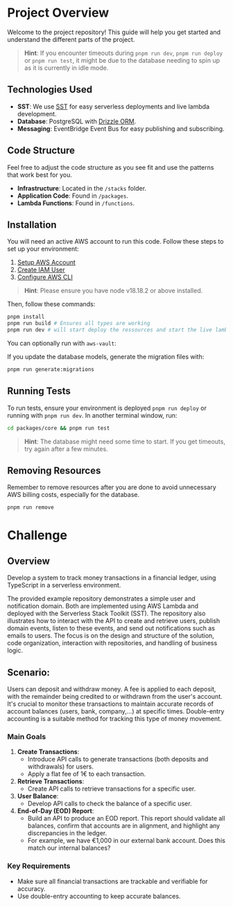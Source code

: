 # Project Overview

Welcome to the project repository! This guide will help you get started and understand the different parts of the project.

> **Hint**: If you encounter timeouts during `pnpm run dev`, `pnpm run deploy` or `pnpm run test`, it might be due to the database needing to spin up as it is currently in idle mode.

## Technologies Used

- **SST**: We use [SST](https://sst.dev/) for easy serverless deployments and live lambda development.
- **Database**: PostgreSQL with [Drizzle ORM](https://orm.drizzle.team/).
- **Messaging**: EventBridge Event Bus for easy publishing and subscribing.

## Code Structure

Feel free to adjust the code structure as you see fit and use the patterns that work best for you.

- **Infrastructure**: Located in the `/stacks` folder.
- **Application Code**: Found in `/packages`.
- **Lambda Functions**: Found in `/functions`.

## Installation

You will need an active AWS account to run this code. Follow these steps to set up your environment:

1. [Setup AWS Account](https://sst.dev/chapters/create-an-aws-account.html)
2. [Create IAM User](https://sst.dev/chapters/create-an-iam-user.html)
3. [Configure AWS CLI](https://sst.dev/chapters/configure-the-aws-cli.html)

> **Hint**: Please ensure you have node v18.18.2 or above installed.

Then, follow these commands:

```sh
pnpm install
pnpm run build # Ensures all types are working
pnpm run dev # will start deploy the ressources and start the live lambda development
```

You can optionally run with `aws-vault`:

If you update the database models, generate the migration files with:

```sh
pnpm run generate:migrations
```

## Running Tests

To run tests, ensure your environment is deployed `pnpm run deploy` or running with `pnpm run dev`. In another terminal window, run:

```sh
cd packages/core && pnpm run test
```

> **Hint**: The database might need some time to start. If you get timeouts, try again after a few minutes.

## Removing Resources

Remember to remove resources after you are done to avoid unnecessary AWS billing costs, especially for the database.

```sh
pnpm run remove
```

# Challenge

## Overview

Develop a system to track money transactions in a financial ledger, using TypeScript in a serverless environment.

The provided example repository demonstrates a simple user and notification domain. Both are implemented using AWS Lambda and deployed with the Serverless Stack Toolkit (SST). The repository also illustrates how to interact with the API to create and retrieve users, publish domain events, listen to these events, and send out notifications such as emails to users. The focus is on the design and structure of the solution, code organization, interaction with repositories, and handling of business logic.

## **Scenario:**

Users can deposit and withdraw money. A fee is applied to each deposit, with the remainder being credited to or withdrawn from the user's account. It's crucial to monitor these transactions to maintain accurate records of account balances (users, bank, company,…) at specific times. Double-entry accounting is a suitable method for tracking this type of money movement.

### Main Goals

1. **Create Transactions**:
    - Introduce API calls to generate transactions (both deposits and withdrawals) for users.
    - Apply a flat fee of 1€ to each transaction.
2. **Retrieve Transactions**:
    - Create API calls to retrieve transactions for a specific user.
3. **User Balance**:
    - Develop API calls to check the balance of a specific user.
4. **End-of-Day (EOD) Report**:
    - Build an API to produce an EOD report. This report should validate all balances, confirm that accounts are in alignment, and highlight any discrepancies in the ledger.
    - For example, we have €1,000 in our external bank account. Does this match our internal balances?

### Key Requirements

- Make sure all financial transactions are trackable and verifiable for accuracy.
- Use double-entry accounting to keep accurate balances.
